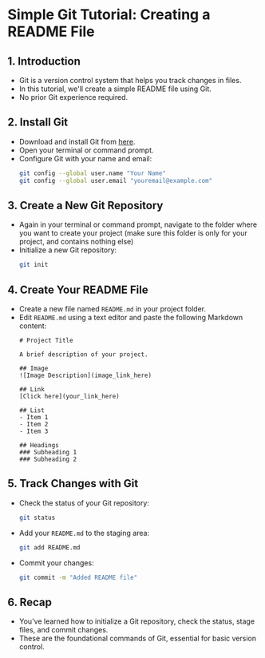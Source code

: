 # Simple Git Tutorial: Creating a README File

## 1. Introduction
- Git is a version control system that helps you track changes in files.
- In this tutorial, we'll create a simple README file using Git.
- No prior Git experience required.

## 2. Install Git
- Download and install Git from [here](https://git-scm.com/book/en/v2/Getting-Started-Installing-Git).
- Open your terminal or command prompt.
- Configure Git with your name and email:
  ```bash
  git config --global user.name "Your Name"
  git config --global user.email "youremail@example.com"
  ```

## 3. Create a New Git Repository
- Again in your terminal or command prompt, navigate to the folder where you want to create your project (make sure this folder is only for your project, and contains nothing else)
- Initialize a new Git repository:
  ```bash
  git init
  ```

## 4. Create Your README File
- Create a new file named `README.md` in your project folder.
- Edit `README.md` using a text editor and paste the following Markdown content:
  ```
  # Project Title

  A brief description of your project.

  ## Image
  ![Image Description](image_link_here)

  ## Link
  [Click here](your_link_here)

  ## List
  - Item 1
  - Item 2
  - Item 3

  ## Headings
  ### Subheading 1
  ### Subheading 2
  ```

## 5. Track Changes with Git
- Check the status of your Git repository:
  ```bash
  git status
  ```
- Add your `README.md` to the staging area:
  ```bash
  git add README.md
  ```
- Commit your changes:
  ```bash
  git commit -m "Added README file"
  ```

## 6. Recap
- You've learned how to initialize a Git repository, check the status, stage files, and commit changes.
- These are the foundational commands of Git, essential for basic version control.
